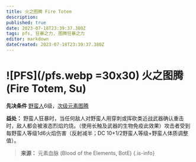 ```yaml
---
title: 火之图腾 Fire Totem
description: 
published: true
date: 2023-07-18T23:39:37.380Z
tags: pfs, 狂暴之力, 图腾狂暴之力
editor: markdown
dateCreated: 2023-07-18T23:39:37.380Z
---
```


# ![PFS](/pfs.webp =30x30) 火之图腾 (Fire Totem, Su)
**先决条件** [野蛮人](/野蛮人)6级，[次级元素图腾](/狂暴之力/次级元素图腾)

**益处：** 野蛮人狂暴时，当任何敌人对野蛮人用穿刺或挥砍类近战武器确认重击时，敌人都会被液态烈焰灼烧。（使用长触及武器的生物免疫此效果）攻击者受到每野蛮人等级1d6火焰伤害（反射减半；DC 10+1/2野蛮人等级+野蛮人体质调整值）。

> **来源：** 元素血脉 (Blood of the Elements, BotE)
{.is-info}
